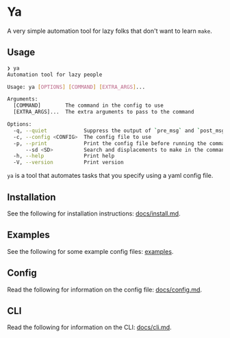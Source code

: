 # Ya

A very simple automation tool for lazy folks that don't want to learn `make`.

## Usage

```bash
❯ ya
Automation tool for lazy people

Usage: ya [OPTIONS] [COMMAND] [EXTRA_ARGS]...

Arguments:
  [COMMAND]        The command in the config to use
  [EXTRA_ARGS]...  The extra arguments to pass to the command

Options:
  -q, --quiet            Suppress the output of `pre_msg` and `post_msg`
  -c, --config <CONFIG>  The config file to use
  -p, --print            Print the config file before running the command
      --sd <SD>          Search and displacements to make in the command before running it. Expects a key and value separated by an `=`. e.g. `--sd key=value`
  -h, --help             Print help
  -V, --version          Print version
```

`ya` is a tool that automates tasks that you specify using a yaml config file.

## Installation

See the following for installation instructions: [docs/install.md](docs/install.md).

## Examples

See the following for some example config files: [examples](examples).

## Config

Read the following for information on the config file: [docs/config.md](docs/config.md).

## CLI

Read the following for information on the CLI: [docs/cli.md](docs/cli.md).
